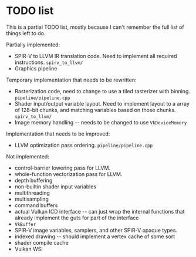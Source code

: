 # TODO list

This is a partial TODO list, mostly because I can't remember the full list of things left to do.

Partially implemented:
- SPIR-V to LLVM IR translation code. Need to implement all required instructions. `spirv_to_llvm/`
- Graphics pipeline

Temporary implementation that needs to be rewritten:
- Rasterization code, need to change to use a tiled rasterizer with binning. `pipeline/pipeline.cpp`
- Shader input/output variable layout. Need to implement layout to a array of 128-bit chunks, and matching variables based on those chunks. `spirv_to_llvm/`
- Image memory handling -- needs to be changed to use `VkDeviceMemory`

Implementation that needs to be improved:
- LLVM optimization pass ordering. `pipeline/pipeline.cpp`

Not implemented:
- control-barrier lowering pass for LLVM.
- whole-function vectorization pass for LLVM.
- depth buffering
- non-builtin shader input variables
- multithreading
- multisampling
- command buffers
- actual Vulkan ICD interface -- can just wrap the internal functions that already implement the guts for part of the interface
- `VkBuffer`
- SPIR-V image variables, samplers, and other SPIR-V opaque types.
- indexed drawing -- should implement a vertex cache of some sort
- shader compile cache
- Vulkan WSI
